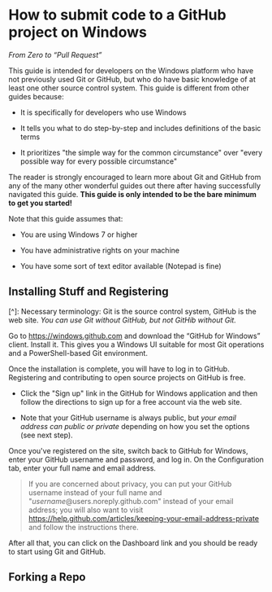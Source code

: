 How to submit code to a GitHub project on Windows
=================================================

*From Zero to “Pull Request”*

This guide is intended for developers on the Windows platform who have not
previously used Git or GitHub, but who do have basic knowledge of at least one
other source control system.  This guide is different from other guides because:

-   It is specifically for developers who use Windows

-   It tells you what to do step-by-step and includes definitions of the basic
    terms

-   It prioritizes "the simple way for the common circumstance" over "every
    possible way for every possible circumstance"

The reader is strongly encouraged to learn more about Git and GitHub from any of
the many other wonderful guides out there after having successfully navigated
this guide.  **This guide is only intended to be the bare minimum to get you
started!**

Note that this guide assumes that:

-   You are using Windows 7 or higher

-   You have administrative rights on your machine

-   You have some sort of text editor available (Notepad is fine)



Installing Stuff and Registering
--------------------------------

[^]: Necessary terminology: Git is the source control system, GitHub is the web
site.  *You can use Git without GitHub, but not GitHib without Git.*

Go to <https://windows.github.com> and download the “GitHub for Windows” client.
Install it.  This gives you a Windows UI suitable for most Git operations and a
PowerShell-based Git environment.

Once the installation is complete, you will have to log in to GitHub.
Registering and contributing to open source projects on GitHub is free.

-   Click the "Sign up" link in the GitHub for Windows application and then
    follow the directions to sign up for a free account via the web site.

-   Note that your GitHub username is always public, but *your email address can
    public or private* depending on how you set the options (see next step).

Once you've registered on the site, switch back to GitHub for Windows, enter
your GitHub username and password, and log in.  On the Configuration tab, enter
your full name and email address.

>   If you are concerned about privacy, you can put your GitHub username instead
>   of your full name and "*username*@users.noreply.github.com" instead of your
>   email address; you will also want to visit
>   <https://help.github.com/articles/keeping-your-email-address-private> and
>   follow the instructions there.

After all that, you can click on the Dashboard link and you should be ready to
start using Git and GitHub.



Forking a Repo
--------------


